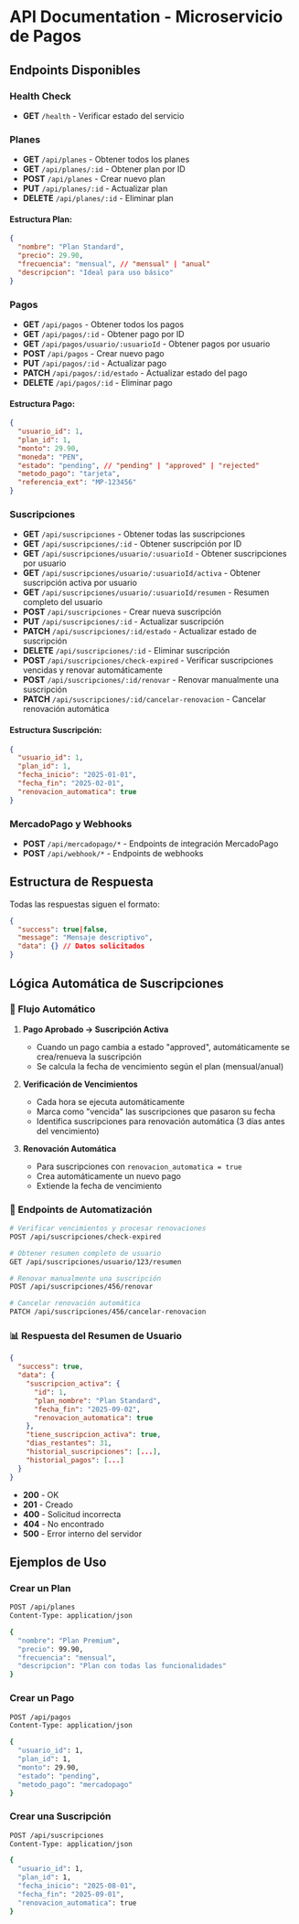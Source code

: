 # API Documentation - Microservicio de Pagos

## Endpoints Disponibles

### Health Check
- **GET** `/health` - Verificar estado del servicio

### Planes

- **GET** `/api/planes` - Obtener todos los planes
- **GET** `/api/planes/:id` - Obtener plan por ID
- **POST** `/api/planes` - Crear nuevo plan
- **PUT** `/api/planes/:id` - Actualizar plan
- **DELETE** `/api/planes/:id` - Eliminar plan

#### Estructura Plan:
```json
{
  "nombre": "Plan Standard",
  "precio": 29.90,
  "frecuencia": "mensual", // "mensual" | "anual"
  "descripcion": "Ideal para uso básico"
}
```

### Pagos

- **GET** `/api/pagos` - Obtener todos los pagos
- **GET** `/api/pagos/:id` - Obtener pago por ID
- **GET** `/api/pagos/usuario/:usuarioId` - Obtener pagos por usuario
- **POST** `/api/pagos` - Crear nuevo pago
- **PUT** `/api/pagos/:id` - Actualizar pago
- **PATCH** `/api/pagos/:id/estado` - Actualizar estado del pago
- **DELETE** `/api/pagos/:id` - Eliminar pago

#### Estructura Pago:
```json
{
  "usuario_id": 1,
  "plan_id": 1,
  "monto": 29.90,
  "moneda": "PEN",
  "estado": "pending", // "pending" | "approved" | "rejected"
  "metodo_pago": "tarjeta",
  "referencia_ext": "MP-123456"
}
```

### Suscripciones

- **GET** `/api/suscripciones` - Obtener todas las suscripciones
- **GET** `/api/suscripciones/:id` - Obtener suscripción por ID
- **GET** `/api/suscripciones/usuario/:usuarioId` - Obtener suscripciones por usuario
- **GET** `/api/suscripciones/usuario/:usuarioId/activa` - Obtener suscripción activa por usuario
- **GET** `/api/suscripciones/usuario/:usuarioId/resumen` - Resumen completo del usuario
- **POST** `/api/suscripciones` - Crear nueva suscripción
- **PUT** `/api/suscripciones/:id` - Actualizar suscripción
- **PATCH** `/api/suscripciones/:id/estado` - Actualizar estado de suscripción
- **DELETE** `/api/suscripciones/:id` - Eliminar suscripción
- **POST** `/api/suscripciones/check-expired` - Verificar suscripciones vencidas y renovar automáticamente
- **POST** `/api/suscripciones/:id/renovar` - Renovar manualmente una suscripción
- **PATCH** `/api/suscripciones/:id/cancelar-renovacion` - Cancelar renovación automática

#### Estructura Suscripción:
```json
{
  "usuario_id": 1,
  "plan_id": 1,
  "fecha_inicio": "2025-01-01",
  "fecha_fin": "2025-02-01",
  "renovacion_automatica": true
}
```

### MercadoPago y Webhooks

- **POST** `/api/mercadopago/*` - Endpoints de integración MercadoPago
- **POST** `/api/webhook/*` - Endpoints de webhooks

## Estructura de Respuesta

Todas las respuestas siguen el formato:

```json
{
  "success": true|false,
  "message": "Mensaje descriptivo",
  "data": {} // Datos solicitados
}
```

## Lógica Automática de Suscripciones

### 🔄 Flujo Automático

1. **Pago Aprobado → Suscripción Activa**
   - Cuando un pago cambia a estado "approved", automáticamente se crea/renueva la suscripción
   - Se calcula la fecha de vencimiento según el plan (mensual/anual)

2. **Verificación de Vencimientos**
   - Cada hora se ejecuta automáticamente
   - Marca como "vencida" las suscripciones que pasaron su fecha
   - Identifica suscripciones para renovación automática (3 días antes del vencimiento)

3. **Renovación Automática**
   - Para suscripciones con `renovacion_automatica = true`
   - Crea automáticamente un nuevo pago
   - Extiende la fecha de vencimiento

### 🎯 Endpoints de Automatización

```bash
# Verificar vencimientos y procesar renovaciones
POST /api/suscripciones/check-expired

# Obtener resumen completo de usuario
GET /api/suscripciones/usuario/123/resumen

# Renovar manualmente una suscripción
POST /api/suscripciones/456/renovar

# Cancelar renovación automática
PATCH /api/suscripciones/456/cancelar-renovacion
```

### 📊 Respuesta del Resumen de Usuario

```json
{
  "success": true,
  "data": {
    "suscripcion_activa": {
      "id": 1,
      "plan_nombre": "Plan Standard",
      "fecha_fin": "2025-09-02",
      "renovacion_automatica": true
    },
    "tiene_suscripcion_activa": true,
    "dias_restantes": 31,
    "historial_suscripciones": [...],
    "historial_pagos": [...]
  }
}
```

- **200** - OK
- **201** - Creado
- **400** - Solicitud incorrecta
- **404** - No encontrado
- **500** - Error interno del servidor

## Ejemplos de Uso

### Crear un Plan
```bash
POST /api/planes
Content-Type: application/json

{
  "nombre": "Plan Premium",
  "precio": 99.90,
  "frecuencia": "mensual",
  "descripcion": "Plan con todas las funcionalidades"
}
```

### Crear un Pago
```bash
POST /api/pagos
Content-Type: application/json

{
  "usuario_id": 1,
  "plan_id": 1,
  "monto": 29.90,
  "estado": "pending",
  "metodo_pago": "mercadopago"
}
```

### Crear una Suscripción
```bash
POST /api/suscripciones
Content-Type: application/json

{
  "usuario_id": 1,
  "plan_id": 1,
  "fecha_inicio": "2025-08-01",
  "fecha_fin": "2025-09-01",
  "renovacion_automatica": true
}
```

